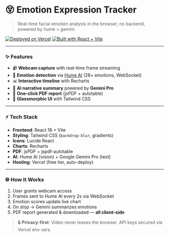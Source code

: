 # 😵 Emotion Expression Tracker

> Real-time facial emotion analysis in the browser, no backend, powered by hume + gemini.

[![Deployed on Vercel](https://img.shields.io/badge/Vercel-Deployed-000000?logo=vercel)](https://emotion-tracker-gules.vercel.app/)
[![Built with React + Vite](https://img.shields.io/badge/React%20+%20Vite-61DAFB?logo=react)](https://vitejs.dev)

---

### ✨ Features
- 📹 **Webcam capture** with real-time frame streaming  
- 🤖 **Emotion detection** via [Hume AI](https://hume.ai) (28+ emotions, WebSocket)  
- 📊 **Interactive timeline** with Recharts  
- 🧠 **AI narrative summary** powered by **Gemini Pro**  
- 📄 **One-click PDF report** (jsPDF + autotable)  
- 🎨 **Glassmorphic UI** with Tailwind CSS  

---

### ⚡ Tech Stack
- **Frontend**: React 18 + Vite  
- **Styling**: Tailwind CSS (`backdrop-blur`, gradients)  
- **Icons**: Lucide React  
- **Charts**: Recharts  
- **PDF**: jsPDF + jspdf-autotable  
- **AI**: Hume AI (vision) + Google Gemini Pro (text)  
- **Hosting**: Vercel (free tier, auto-deploy)  

---

### 🌐 How It Works
1. User grants webcam access  
2. Frames sent to Hume AI every 2s via WebSocket  
3. Emotion scores update live chart  
4. On stop → Gemini summarizes emotions  
5. PDF report generated & downloaded — **all client-side**

> 🔒 **Privacy-first**: Video never leaves the browser. API keys secured via Vercel env vars.
